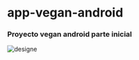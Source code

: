 # app-vegan-android
### Proyecto vegan android parte inicial

![designe](https://user-images.githubusercontent.com/38017835/59243429-9ffd8e00-8bd5-11e9-89be-15f9165fd21c.PNG)
